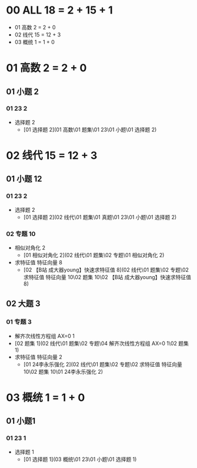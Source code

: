 # 00 ALL 18 = 2 + 15 + 1

* 01 高数 2 = 2 + 0
* 02 线代 15 = 12 + 3
* 03 概统 1 = 1 + 0



# 01 高数 2 = 2 + 0



## 01 小题 2



### 01 23 2

* 选择题  2
  *   [01 选择题 2](01 高数\01 题集\01 23\01 小题\01 选择题 2) 



# 02 线代 15 = 12 + 3



## 01 小题 12



### 01 23 2

* 选择题  2
  *    [01 选择题 2](02 线代\01 题集\01 真题\01 23\01 小题\01 选择题 2) 

### 02 专题 10

* 相似对角化 2
  *   [01 相似对角化 2](02 线代\01 题集\02 专题\01 相似对角化 2) 
* 求特征值 特征向量 8
  *  [02 【B站 成大器young】快速求特征值 8](02 线代\01 题集\02 专题\02 求特征值 特征向量 10\02 题集 10\02 【B站 成大器young】快速求特征值 8)




## 02 大题 3



### 01 专题 3

*  解齐次线性方程组 AX=0 1
  *   [02 题集 1](02 线代\01 题集\02 专题\04 解齐次线性方程组 AX=0 1\02 题集 1) 
*  求特征值 特征向量 2
   *   [01 24李永乐强化 2](02 线代\01 题集\02 专题\02 求特征值 特征向量 10\02 题集 10\01 24李永乐强化 2) 




# 03 概统 1 =  1 + 0



## 01 小题1



### 01 23 1

* 选择题 1
  *   [01 选择题 1](03 概统\01 23\01 小题\01 选择题 1) 